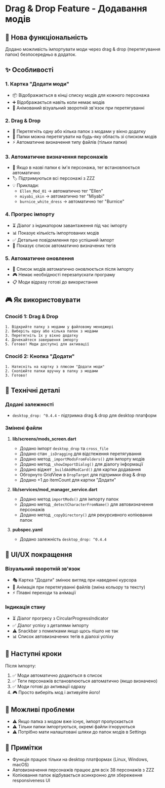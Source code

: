 # Drag & Drop Feature - Додавання модів

## 🎯 Нова функціональність

Додано можливість імпортувати моди через drag & drop (перетягування папок) безпосередньо в додаток.

## ✨ Особливості

### 1. Картка "Додати моди"
- 📦 Відображається в кінці списку модів для кожного персонажа
- ➕ Відображається навіть коли немає модів
- 🎨 Анімований візуальний зворотній зв'язок при перетягуванні

### 2. Drag & Drop
- 📁 Перетягніть одну або кілька папок з модами у вікно додатку
- 🎯 Папки можна перетягувати на будь-яку область зі списком модів
- ⚡ Автоматичне визначення типу файлів (тільки папки)

### 3. Автоматичне визначення персонажів
- 🤖 Якщо в назві папки є ім'я персонажа, тег встановлюється автоматично
- 🏷️ Підтримуються всі персонажі з ZZZ
- 💡 Приклади: 
  - `Ellen_Mod_01` → автоматично тег "Ellen"
  - `miyabi_skin` → автоматично тег "Miyabi"
  - `burnice_white_dress` → автоматично тег "Burnice"

### 4. Прогрес імпорту
- ⏳ Діалог з індикатором завантаження під час імпорту
- 📊 Показує кількість імпортованих модів
- ✅ Детальне повідомлення про успішний імпорт
- 🎉 Показує список автоматично визначених тегів

### 5. Автоматичне оновлення
- 🔄 Список модів автоматично оновлюється після імпорту
- 🎮 Немає необхідності перезапускати програму
- 📋 Моди відразу готові до використання

## 🎮 Як використовувати

### Спосіб 1: Drag & Drop
```
1. Відкрийте папку з модами у файловому менеджері
2. Виберіть одну або кілька папок з модами
3. Перетягніть їх у вікно додатку
4. Дочекайтеся завершення імпорту
5. Готово! Моди доступні для активації
```

### Спосіб 2: Кнопка "Додати"
```
1. Натисніть на картку з плюсом "Додати моди"
2. Скопіюйте папки вручну в папку з модами
3. Готово!
```

## 🔧 Технічні деталі

### Додані залежності
- `desktop_drop: ^0.4.4` - підтримка drag & drop для desktop платформ

### Змінені файли
1. **lib/screens/mods_screen.dart**
   - Додано імпорт `desktop_drop` та `cross_file`
   - Додано стан `_isDragging` для відстеження перетягування
   - Додано метод `_importModsFromFolders()` для імпорту модів
   - Додано метод `_showImportDialog()` для діалогу інформації
   - Додано віджет `_buildAddModCard()` для картки додавання
   - Обгорнуто GridView в `DropTarget` для підтримки drag & drop
   - Додано +1 до itemCount для картки "Додати"

2. **lib/services/mod_manager_service.dart**
   - Додано метод `importMods()` для імпорту папок
   - Додано метод `_detectCharacterFromName()` для автовизначення персонажів
   - Додано метод `_copyDirectory()` для рекурсивного копіювання папок

3. **pubspec.yaml**
   - Додано залежність `desktop_drop: ^0.4.4`

## 🎨 UI/UX покращення

### Візуальний зворотній зв'язок
- 🎭 Картка "Додати" змінює вигляд при наведенні курсора
- 💫 Анімація при перетягуванні файлів (зміна кольору та тексту)
- ⚡ Плавні переходи та анімації

### Індикація стану
- ⏳ Діалог прогресу з CircularProgressIndicator
- ✅ Діалог успіху з деталями імпорту
- ⚠️ Snackbar з помилками якщо щось пішло не так
- 📊 Список автовизначених тегів в діалозі успіху

## 🚀 Наступні кроки

Після імпорту:
1. ✅ Моди автоматично додаються в список
2. ✅ Теги персонажів встановлюються автоматично (якщо визначено)
3. ✅ Моди готові до активації одразу
4. 🎮 Просто виберіть мод і активуйте його!

## 🐛 Можливі проблеми

- ⚠️ Якщо папка з модом вже існує, імпорт пропускається
- ⚠️ Тільки папки імпортуються, окремі файли ігноруються
- ⚠️ Потрібно мати налаштовані шляхи до папок модів в Settings

## 📝 Примітки

- Функція працює тільки на desktop платформах (Linux, Windows, macOS)
- Автовизначення персонажів працює для всіх 38 персонажів з ZZZ
- Копіювання папок відбувається асинхронно для збереження responsiveness UI
